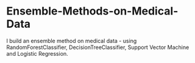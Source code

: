 # Ensemble-Methods-on-Medical-Data
I build an ensemble method on medical data - using RandomForestClassifier, DecisionTreeClassifier, Support Vector Machine and Logistic Regression.
